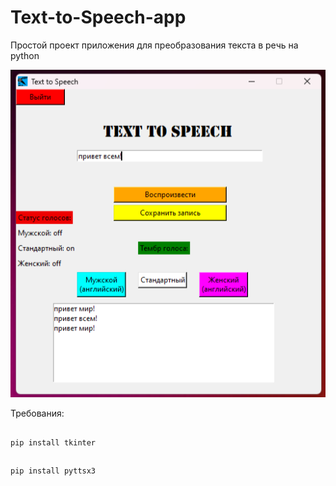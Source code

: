 # Text-to-Speech-app
Простой проект приложения для преобразования текста в речь на python

![Интерфейс](screenshot_demo.png)

Требования:
##
    pip install tkinter
##
    pip install pyttsx3
   
